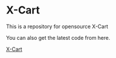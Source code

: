 # X-Cart
This is a repository for opensource X-Cart

You can also get the latest code from here.

[X-Cart](https://www.x-cart.com/download.html "X-Cart")
